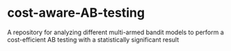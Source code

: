 # cost-aware-AB-testing
A repository for analyzing different multi-armed bandit models to perform a cost-efficient AB testing with a statistically significant result
